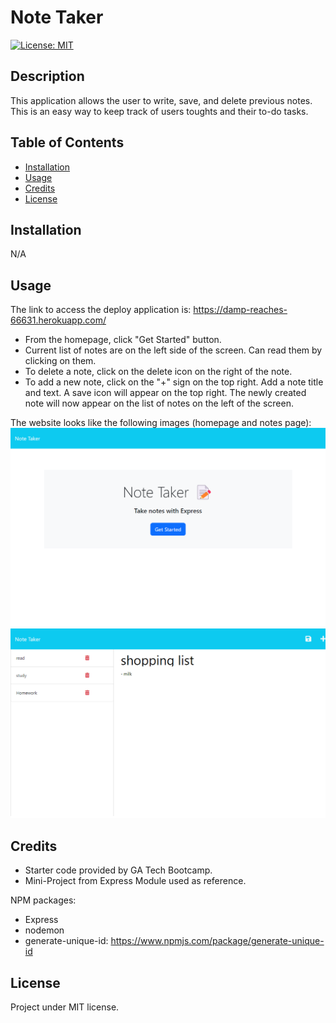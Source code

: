 # Note Taker 

[![License: MIT](https://img.shields.io/badge/License-MIT-yellow.svg)](https://opensource.org/licenses/MIT)


## Description

This application allows the user to write, save, and delete previous notes. This is an easy way to keep track of users toughts and their to-do tasks.

## Table of Contents

- [Installation](#installation)
- [Usage](#usage)
- [Credits](#credits)
- [License](#license)

## Installation

N/A

## Usage

The link to access the deploy application is: https://damp-reaches-66631.herokuapp.com/ 

- From the homepage, click "Get Started" button.
- Current list of notes are on the left side of the screen. Can read them by clicking on them.
- To delete a note, click on the delete icon on the right of the note.
- To add a new note, click on the "+" sign on the top right. Add a note title and text. A save icon will appear on the top right. The newly created note will now appear on the list of notes on the left of the screen.

The website looks like the following images (homepage and notes page):
![Note-taker Home](./public/assets/images/note-taker_home.png)
![Note-taker Notes](./public/assets/images/note-taker_notes.png)

## Credits

- Starter code provided by GA Tech Bootcamp.
- Mini-Project from Express Module used as reference.

NPM packages:
- Express
- nodemon
- generate-unique-id: https://www.npmjs.com/package/generate-unique-id

## License

Project under MIT license.